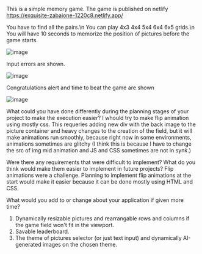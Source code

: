 This is a simple memory game.
The game is published on netlify
https://exquisite-zabaione-1220c8.netlify.app/

You have to find all the pairs.\n
You can play 4x3 4x4 5x4 6x4 6x5 grids.\n
You will have 10 seconds to memorize the position of pictures before the game starts.

![image](https://github.com/user-attachments/assets/d71b1af8-ca1e-492f-9e61-a5cc64e01a68)

Input errors are shown.

![image](https://github.com/user-attachments/assets/ffa9fbf9-3cd5-4287-a10d-84aa592c1ab7)

Congratulations alert and time to beat the game are shown

![image](https://github.com/user-attachments/assets/590acb15-5dcd-4b55-af1d-17d2923c1716)



What could you have done differently during the planning stages of your project to make the execution easier?
I whould try to make flip animation using mostly css. This requeries adding new div with the back image to the picture container and heavy changes to the creation of the field, but it will make animations run smoothly, because right now in some environments, animations sometimes are glitchy (I think this is because I have to change the src of img mid animation and JS and CSS sometimes are not in synk.)

Were there any requirements that were difficult to implement? What do you think would make them easier to implement in future projects?
Flip animations were a challenge. Planning to implement flip animations at the start would make it easier because it can be done mostly using HTML and CSS.

What would you add to or change about your application if given more time?
1. Dynamically resizable pictures and rearrangable rows and columns if the game field won't fit in the  viewport.
2. Savable leaderboard.
3. The theme of pictures selector (or just text input) and dynamically AI-generated images on the chosen theme.
